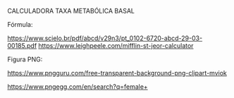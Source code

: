 CALCULADORA TAXA METABÓLICA BASAL

Fórmula:

https://www.scielo.br/pdf/abcd/v29n3/pt_0102-6720-abcd-29-03-00185.pdf
https://www.leighpeele.com/mifflin-st-jeor-calculator

Figura PNG:

https://www.pngguru.com/free-transparent-background-png-clipart-mviok

https://www.pngegg.com/en/search?q=female+
